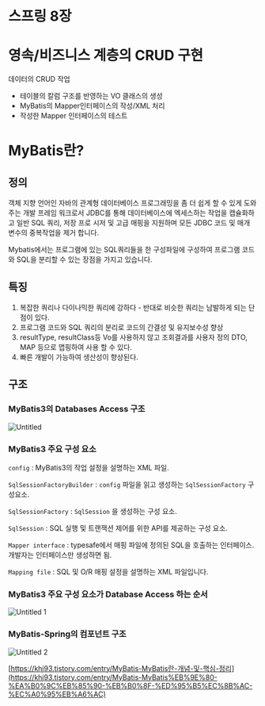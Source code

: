 # 스프링 8장

# 영속/비즈니스 계층의 CRUD 구현

데이터의 CRUD 작업

- 테이블의 칼럼 구조를 반영하는 VO 클래스의 생성
- MyBatis의 Mapper인터페이스의 작성/XML 처리
- 작성한 Mapper 인터페이스의 테스트

# MyBatis란?

## 정의

객체 지향 언어인 자바의 관계형 데이터베이스 프로그래밍을 좀 더 쉽게 할 수 있게 도와 주는 개발 프레임 워크로서 JDBC를 통해 데이터베이스에 엑세스하는 작업을 캡슐화하고 일반 SQL 쿼리, 저장 프로 시저 및 고급 매핑을 지원하며 모든 JDBC 코드 및 매개 변수의 중복작업을 제거 합니다. 

Mybatis에서는 프로그램에 있는 SQL쿼리들을 한 구성파일에 구성하여 프로그램 코드와 SQL을 분리할 수 있는 장점을 가지고 있습니다.

## 특징

1. 복잡한 쿼리나 다이나믹한 쿼리에 강하다 - 반대로 비슷한 쿼리는 남발하게 되는 단점이 있다.
2. 프로그램 코드와 SQL 쿼리의 분리로 코드의 간결성 및 유지보수성 향상
3. resultType, resultClass등 Vo를 사용하지 않고 조회결과를 사용자 정의 DTO, MAP 등으로 맵핑하여 사용 할 수 있다.
4. 빠른 개발이 가능하여 생산성이 향상된다.

## 구조

### MyBatis3의 Databases Access 구조

![Untitled](https://user-images.githubusercontent.com/26597702/135571766-65a30a02-902d-438a-b112-e3419f07de1f.png)

### MyBatis3 주요 구성 요소

`config` : MyBatis3의 작업 설정을 설명하는 XML 파일.

`SqlSessionFactoryBuilder` : `config` 파일을 읽고 생성하는 `SqlSessionFactory` 구성요소.

`SqlSessionFactory` : `SqlSession` 을 생성하는 구성 요소.

`SqlSession` : SQL 실행 및 트랜잭션 제어를 위한 API를 제공하는 구성 요소.

`Mapper interface` : typesafe에서 매핑 파일에 정의된 SQL을 호출하는 인터페이스. 개발자는 인터페이스만 생성하면 됨.

`Mapping file` : SQL 및 O/R 매핑 설정을 설명하는 XML 파일입니다.

### MyBatis3 주요 구성 요소가 Database Access 하는 순서

![Untitled 1](https://user-images.githubusercontent.com/26597702/135571781-1a2fcba1-6166-4eae-92c7-50c58fd961de.png)

### MyBatis-Spring의 컴포넌트 구조

![Untitled 2](https://user-images.githubusercontent.com/26597702/135571786-a0339906-c750-4e5d-b90d-4b31a82fe030.png)

[https://khj93.tistory.com/entry/MyBatis-MyBatis란-개념-및-핵심-정리](https://khj93.tistory.com/entry/MyBatis-MyBatis%EB%9E%80-%EA%B0%9C%EB%85%90-%EB%B0%8F-%ED%95%B5%EC%8B%AC-%EC%A0%95%EB%A6%AC)
